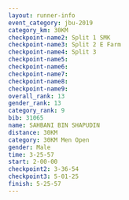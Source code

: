```yaml
---
layout: runner-info 
event_category: jbu-2019 
category_km: 30KM 
checkpoint-name2: Split 1 SMK 
checkpoint-name3: Split 2 E Farm 
checkpoint-name4: Split 3 
checkpoint-name5: 
checkpoint-name6: 
checkpoint-name7: 
checkpoint-name8: 
checkpoint-name9: 
overall_rank: 13
gender_rank: 13
category_rank: 9
bib: 31065
name: SAHBANI BIN SHAPUDIN
distance: 30KM
category: 30KM Men Open
gender: Male
time: 3-25-57
start: 2-00-00
checkpoint2: 3-36-54
checkpoint3: 5-01-25
finish: 5-25-57
---
```

